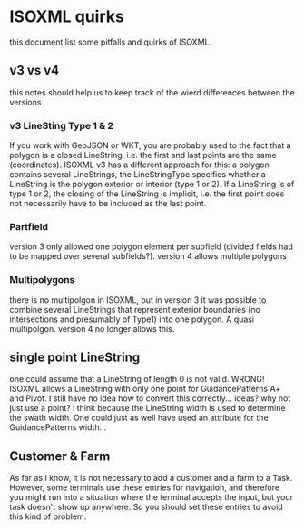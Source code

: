 # ISOXML quirks

this document list some pitfalls and quirks of ISOXML.


## v3 vs v4

this notes should help us to keep track of the wierd differences between the versions

### v3 LineSting Type 1 & 2

If you work with GeoJSON or WKT, you are probably used to the fact that a polygon is a closed LineString, i.e. the first and last points are the same (coordinates).
ISOXML v3 has a different approach for this: a polygon contains several LineStrings, the LineStringType specifies whether a LineString is the polygon exterior or interior (type 1 or 2).
If a LineString is of type 1 or 2, the closing of the LineString is implicit, i.e. the first point does not necessarily have to be included as the last point.

### Partfield

version 3 only allowed one polygon element per subfield (divided fields had to be mapped over several subfields?).
version 4 allows multiple polygons

### Multipolygons

there is no multipolgon in ISOXML, but in version 3 it was possible to combine several LineStrings that represent exterior boundaries (no intersections and presumably of Type1) into one polygon.
A quasi multipolgon. version 4 no longer allows this.

## single point LineString

one could assume that a LineString of length 0 is not valid. WRONG!
ISOXML allows a LineString with only one point for GuidancePatterns A+ and Pivot.
I still have no idea how to convert this correctly... ideas?
why not just use a point? i think because the LineString width is used to determine the swath width.
One could just as well have used an attribute for the GuidancePatterns width... 

## Customer & Farm

As far as I know, it is not necessary to add a customer and a farm to a Task. 
However, some terminals use these entries for navigation, 
and therefore you might run into a situation where the terminal accepts the input, but your task doesn't show up anywhere.
So you should set these entries to avoid this kind of problem.


